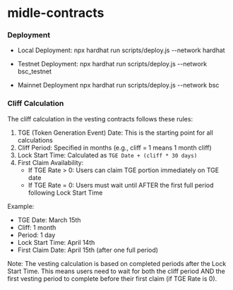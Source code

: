 # midle-contracts

### Deployment

- Local Deployment:
npx hardhat run scripts/deploy.js --network hardhat 

- Testnet Deployment:
npx hardhat run scripts/deploy.js --network bsc_testnet 

- Mainnet Deployment 
npx hardhat run scripts/deploy.js --network bsc


### Cliff Calculation

The cliff calculation in the vesting contracts follows these rules:

1. TGE (Token Generation Event) Date: This is the starting point for all calculations
2. Cliff Period: Specified in months (e.g., cliff = 1 means 1 month cliff)
3. Lock Start Time: Calculated as `TGE Date + (cliff * 30 days)`
4. First Claim Availability:
   - If TGE Rate > 0: Users can claim TGE portion immediately on TGE date
   - If TGE Rate = 0: Users must wait until AFTER the first full period following Lock Start Time

Example:
- TGE Date: March 15th
- Cliff: 1 month
- Period: 1 day
- Lock Start Time: April 14th
- First Claim Date: April 15th (after one full period)

Note: The vesting calculation is based on completed periods after the Lock Start Time. This means users need to wait for both the cliff period AND the first vesting period to complete before their first claim (if TGE Rate is 0).